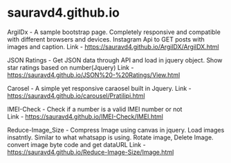 # sauravd4.github.io

ArgilDx - A sample bootstrap page. Completely responsive and compatible with different browsers and devices.
          Instagram Api to GET posts with images and caption.
          Link - https://sauravd4.github.io/ArgilDX/ArgilDX.html

JSON Ratings - Get JSON data through API and load in jquery object.
               Show star ratings based on number(Jquery)
               Link - https://sauravd4.github.io/JSON%20-%20Ratings/View.html
               
Carosel - A simple yet responsive caraosel built in Jquery.
          Link - https://sauravd4.github.io/carousel/Pratilipi.html
          
          
IMEI-Check - Check if a number is a valid IMEI number or not          
          Link - https://sauravd4.github.io/IMEI-Check/IMEI.html
          
          
Reduce-Image_Size - Compress Image using canvas in jquery. Load images insatntly. Similar to what whatsapp is using.
                    Rotate image, Delete Image. convert image byte code and get dataURL
                    Link - https://sauravd4.github.io/Reduce-Image-Size/Image.html
